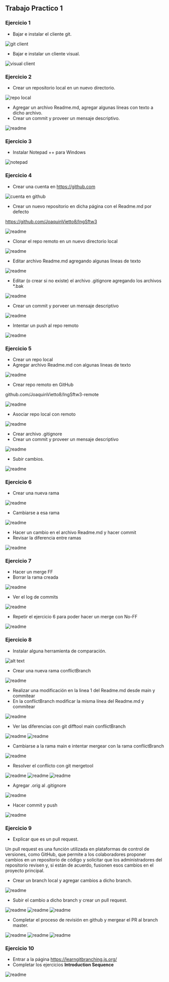 ## Trabajo Practico 1

### Ejercicio 1
 - Bajar e instalar el cliente git.
  
![git client](https://github.com/JoaquinVietto8/ing-software-3/blob/main/trabajo-practico-01/Imagenes/1-a.png)

 - Bajar e instalar un cliente visual.

![visual client](https://github.com/JoaquinVietto8/ing-software-3/blob/main/trabajo-practico-01/Imagenes/1-b.png)


### Ejercicio 2
 - Crear un repositorio local en un nuevo directorio.

![repo local](https://github.com/JoaquinVietto8/ing-software-3/blob/main/trabajo-practico-01/Imagenes/2-a.png)

 - Agregar un archivo Readme.md, agregar algunas líneas con texto a dicho archivo.
 - Crear un commit y proveer un mensaje descriptivo.

![readme](https://github.com/JoaquinVietto8/ing-software-3/blob/main/trabajo-practico-01/Imagenes/2-b.png)


### Ejercicio 3
 - Instalar Notepad ++ para Windows

![notepad](https://github.com/JoaquinVietto8/ing-software-3/blob/main/trabajo-practico-01/Imagenes/3.png)


### Ejercicio 4
 - Crear una cuenta en https://github.com

![cuenta en github](https://github.com/JoaquinVietto8/ing-software-3/blob/main/trabajo-practico-01/Imagenes/4-a.png)

 - Crear un nuevo repositorio en dicha página con el Readme.md por defecto

https://github.com/JoaquinVietto8/IngSftw3

 ![readme](https://github.com/JoaquinVietto8/ing-software-3/blob/main/trabajo-practico-01/Imagenes/4-b.png)

 - Clonar el repo remoto en un nuevo directorio local

 ![readme](https://github.com/JoaquinVietto8/ing-software-3/blob/main/trabajo-practico-01/Imagenes/4-c.png)

 - Editar archivo Readme.md agregando algunas lineas de texto

 ![readme](https://github.com/JoaquinVietto8/ing-software-3/blob/main/trabajo-practico-01/Imagenes/4-e.png)

 - Editar (o crear si no existe) el archivo .gitignore agregando los archivos *.bak

 ![readme](https://github.com/JoaquinVietto8/ing-software-3/blob/main/trabajo-practico-01/Imagenes/4-d.png)

 - Crear un commit y porveer un mensaje descriptivo

  ![readme](https://github.com/JoaquinVietto8/ing-software-3/blob/main/trabajo-practico-01/Imagenes/4-f.png)

 - Intentar un push al repo remoto

 ![readme](https://github.com/JoaquinVietto8/ing-software-3/blob/main/trabajo-practico-01/Imagenes/4-g.png)


### Ejercicio 5
  - Crear un repo local
  - Agregar archivo Readme.md con algunas lineas de texto

 ![readme](https://github.com/JoaquinVietto8/ing-software-3/blob/main/trabajo-practico-01/Imagenes/5-a.png)
 
  - Crear repo remoto en GitHub

github.com/JoaquinVietto8/IngSftw3-remote

 ![readme](https://github.com/JoaquinVietto8/ing-software-3/blob/main/trabajo-practico-01/Imagenes/5-b.png)

  - Asociar repo local con remoto

  ![readme](https://github.com/JoaquinVietto8/ing-software-3/blob/main/trabajo-practico-01/Imagenes/5-c.png)

  - Crear archivo .gitignore
  - Crear un commit y proveer un mensaje descriptivo

 ![readme](https://github.com/JoaquinVietto8/ing-software-3/blob/main/trabajo-practico-01/Imagenes/5-d.png)
 
  - Subir cambios.

![readme](https://github.com/JoaquinVietto8/ing-software-3/blob/main/trabajo-practico-01/Imagenes/5-e.png)

### Ejercicio 6
  - Crear una nueva rama

 ![readme](https://github.com/JoaquinVietto8/ing-software-3/blob/main/trabajo-practico-01/Imagenes/6-a.png)
 
  - Cambiarse a esa rama

![readme](https://github.com/JoaquinVietto8/ing-software-3/blob/main/trabajo-practico-01/Imagenes/6-b.png)

  - Hacer un cambio en el archivo Readme.md y hacer commit
  - Revisar la diferencia entre ramas

![readme](https://github.com/JoaquinVietto8/ing-software-3/blob/main/trabajo-practico-01/Imagenes/6-c.png)

### Ejercicio 7
  - Hacer un merge FF
  - Borrar la rama creada

![readme](https://github.com/JoaquinVietto8/ing-software-3/blob/main/trabajo-practico-01/Imagenes/7-a.png)

  - Ver el log de commits

![readme](https://github.com/JoaquinVietto8/ing-software-3/blob/main/trabajo-practico-01/Imagenes/7-b.png)

  - Repetir el ejercicio 6 para poder hacer un merge con No-FF

![readme](https://github.com/JoaquinVietto8/ing-software-3/blob/main/trabajo-practico-01/Imagenes/7-c.png)


### Ejercicio 8
  - Instalar alguna herramienta de comparación.

![alt text](https://encrypted-tbn0.gstatic.com/images?q=tbn:ANd9GcSzNmEffn6UfRJyClBqLv9TVW4Fw_WB7nnvOg&usqp=CAU)

  - Crear una nueva rama conflictBranch

![readme](https://github.com/JoaquinVietto8/ing-software-3/blob/main/trabajo-practico-01/Imagenes/8-a.png)

  - Realizar una modificación en la linea 1 del Readme.md desde main y commitear
  - En la conflictBranch modificar la misma línea del Readme.md y commitear

 ![readme](https://github.com/JoaquinVietto8/ing-software-3/blob/main/trabajo-practico-01/Imagenes/8-b.png)

  - Ver las diferencias con git difftool main conflictBranch

![readme](https://github.com/JoaquinVietto8/ing-software-3/blob/main/trabajo-practico-01/Imagenes/8-c.png)
![readme](https://github.com/JoaquinVietto8/ing-software-3/blob/main/trabajo-practico-01/Imagenes/8-d.png)

  - Cambiarse a la rama main e intentar mergear con la rama conflictBranch
    
![readme](https://github.com/JoaquinVietto8/ing-software-3/blob/main/trabajo-practico-01/Imagenes/8-e.png)

  - Resolver el conflicto con git mergetool

![readme](https://github.com/JoaquinVietto8/ing-software-3/blob/main/trabajo-practico-01/Imagenes/8-f.png)
![readme](https://github.com/JoaquinVietto8/ing-software-3/blob/main/trabajo-practico-01/Imagenes/8-g.png)
![readme](https://github.com/JoaquinVietto8/ing-software-3/blob/main/trabajo-practico-01/Imagenes/8-h.png)

  - Agregar .orig al .gitignore

![readme](https://github.com/JoaquinVietto8/ing-software-3/blob/main/trabajo-practico-01/Imagenes/8-i.png)

  - Hacer commit y push

![readme](https://github.com/JoaquinVietto8/ing-software-3/blob/main/trabajo-practico-01/Imagenes/8-j.png)


### Ejercicio 9
  - Explicar que es un pull request.

Un pull request es una función utilizada en plataformas de control de versiones, como GitHub, que permite a los colaboradores proponer cambios en un repositorio de código y solicitar que los administradores del repositorio revisen y, si están de acuerdo, fusionen esos cambios en el proyecto principal.
  
  - Crear un branch local y agregar cambios a dicho branch.

![readme](https://github.com/JoaquinVietto8/ing-software-3/blob/main/trabajo-practico-01/Imagenes/9-a.png)

  - Subir el cambio a dicho branch y crear un pull request.

![readme](https://github.com/JoaquinVietto8/ing-software-3/blob/main/trabajo-practico-01/Imagenes/9-b.png)
![readme](https://github.com/JoaquinVietto8/ing-software-3/blob/main/trabajo-practico-01/Imagenes/9-c.png)
![readme](https://github.com/JoaquinVietto8/ing-software-3/blob/main/trabajo-practico-01/Imagenes/9-d.png)


  - Completar el proceso de revisión en github y mergear el PR al branch master.

![readme](https://github.com/JoaquinVietto8/ing-software-3/blob/main/trabajo-practico-01/Imagenes/9-e.png)
![readme](https://github.com/JoaquinVietto8/ing-software-3/blob/main/trabajo-practico-01/Imagenes/9-f.png)
![readme](https://github.com/JoaquinVietto8/ing-software-3/blob/main/trabajo-practico-01/Imagenes/9-g.png)

### Ejercicio 10
  - Entrar a la página https://learngitbranching.js.org/
  - Completar los ejercicios **Introduction Sequence**

![readme](https://github.com/JoaquinVietto8/ing-software-3/blob/main/trabajo-practico-01/Imagenes/10.png)
